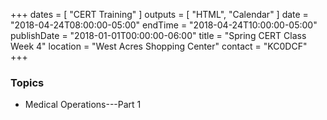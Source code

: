 +++
dates = [ "CERT Training" ]
outputs = [ "HTML", "Calendar" ]
date = "2018-04-24T08:00:00-05:00"
endTime = "2018-04-24T10:00:00-05:00"
publishDate = "2018-01-01T00:00:00-06:00"
title = "Spring CERT Class Week 4"
location = "West Acres Shopping Center"
contact = "KC0DCF"
+++
### Topics

* Medical Operations---Part 1


